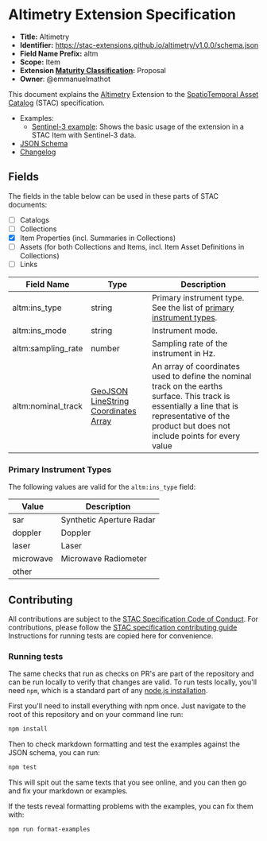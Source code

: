 # Altimetry Extension Specification

- **Title:** Altimetry
- **Identifier:** <https://stac-extensions.github.io/altimetry/v1.0.0/schema.json>
- **Field Name Prefix:** altm
- **Scope:** Item
- **Extension [Maturity Classification](https://github.com/radiantearth/stac-spec/tree/master/extensions/README.md#extension-maturity):** Proposal
- **Owner**: @emmanuelmathot

This document explains the [Altimetry](https://www.aviso.altimetry.fr/en/techniques/altimetry/principle.html) Extension 
to the [SpatioTemporal Asset Catalog](https://github.com/radiantearth/stac-spec) (STAC) specification.

- Examples:
  - [Sentinel-3 example](examples/sentinel3.json): Shows the basic usage of the extension in a STAC Item with Sentinel-3 data.
- [JSON Schema](json-schema/schema.json)
- [Changelog](./CHANGELOG.md)

## Fields

The fields in the table below can be used in these parts of STAC documents:

- [ ] Catalogs
- [ ] Collections
- [x] Item Properties (incl. Summaries in Collections)
- [ ] Assets (for both Collections and Items, incl. Item Asset Definitions in Collections)
- [ ] Links

| Field Name         | Type                                                                                     | Description                                                                                                                                                                           |
| ------------------ | ---------------------------------------------------------------------------------------- | ------------------------------------------------------------------------------------------------------------------------------------------------------------------------------------- |
| altm:ins_type      | string                                                                                   | Primary instrument type. See the list of [primary instrument types](#primary-instrument-types).                                                                                       |
| altm:ins_mode      | string                                                                                   | Instrument mode.                                                                                                                                                                      |
| altm:sampling_rate | number                                                                                   | Sampling rate of the instrument in Hz.                                                                                                                                                |
| altm:nominal_track | [GeoJSON LineString Coordinates Array](https://datatracker.ietf.org/doc/html/rfc7946#section-3.1.4) | An array of coordinates used to define the nominal track on the earths surface. This track is essentially a line that is representative of the product but does not include points for every value |

### Primary Instrument Types

The following values are valid for the `altm:ins_type` field:

| Value     | Description              |
| --------- | ------------------------ |
| sar       | Synthetic Aperture Radar |
| doppler   | Doppler                  |
| laser     | Laser                    |
| microwave | Microwave Radiometer     |
| other     |                          |

## Contributing

All contributions are subject to the
[STAC Specification Code of Conduct](https://github.com/radiantearth/stac-spec/blob/master/CODE_OF_CONDUCT.md).
For contributions, please follow the
[STAC specification contributing guide](https://github.com/radiantearth/stac-spec/blob/master/CONTRIBUTING.md) Instructions
for running tests are copied here for convenience.

### Running tests

The same checks that run as checks on PR's are part of the repository and can be run locally to verify that changes are valid. 
To run tests locally, you'll need `npm`, which is a standard part of any [node.js installation](https://nodejs.org/en/download/).

First you'll need to install everything with npm once. Just navigate to the root of this repository and on 
your command line run:
```bash
npm install
```

Then to check markdown formatting and test the examples against the JSON schema, you can run:
```bash
npm test
```

This will spit out the same texts that you see online, and you can then go and fix your markdown or examples.

If the tests reveal formatting problems with the examples, you can fix them with:
```bash
npm run format-examples
```
